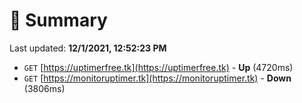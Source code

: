 # 📖 Summary
Last updated: **12/1/2021, 12:52:23 PM**

- `GET` [https://uptimerfree.tk](https://uptimerfree.tk) - **Up** (4720ms)
- `GET` [https://monitoruptimer.tk](https://monitoruptimer.tk) - **Down** (3806ms)
